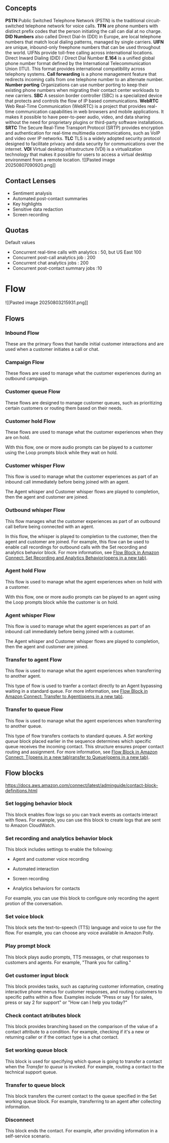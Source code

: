 ## Concepts

**PSTN** Public Switched Telephone Network (PSTN) is the traditional circuit-switched telephone network for voice calls.
**TFN** are phone numbers with distinct prefix codes that the person initiating the call can dial at no charge.
**DID Numbers** also called Direct Dial-In (DDI) in Europe, are local telephone numbers that match local dialing patterns, managed by single carriers.
**UIFN**  are unique, inbound-only freephone numbers that can be used throughout the world. UIFNs provide toll-free calling across international locations.
Direct Inward Dialing (DID) / Direct Dial Number
**E.164** is a unified global phone number format defined by the International Telecommunication Union (ITU). This format provides international compatibility across telephony systems.
**Call forwarding** is a phone management feature that redirects incoming calls from one telephone number to an alternate number.
**Number porting** Organizations can use number porting to keep their existing phone numbers when migrating their contact center workloads to new carriers.
**SBC** A session border controller (SBC) is a specialized device that protects and controls the flow of IP based communications.
**WebRTC** Web Real-Time Communication (WebRTC) is a project that provides real-time communication capabilities in web browsers and mobile applications. It makes it possible to have peer-to-peer audio, video, and data sharing without the need for proprietary plugins or third-party software installations.
**SRTC** The Secure Real-Time Transport Protocol (SRTP) provides encryption and authentication for real-time multimedia communications, such as VoIP and video over IP networks.
**TLC** TLS is a widely adopted security protocol designed to facilitate privacy and data security for communications over the internet.
**VDI** Virtual desktop infrastructure (VDI) is a virtualization technology that makes it possible for users to access a virtual desktop environment from a remote location.
![[Pasted image 20250807090920.png]]
## Contact Lenses
- Sentiment analysis
- Automated post-contact summaries
- Key highlights
- Sensitive data redaction
- Screen recording
## Quotas
Default values
- Concurrent real-time calls with analytics : 50, but US East 100
- Concurrent post-call analytics job : 200
- Concurrent chat analytics jobs : 200
- Concurrent post-contact summary jobs :10


# Flow
![[Pasted image 20250803215931.png]]

## Flows

### Inbound Flow
These are the primary flows that handle initial customer interactions and are used when a customer initiates a call or chat.
### Campaign Flow
These flows are used to manage what the customer experiences during an outbound campaign.

### Customer queue Flow
These flows are designed to manage customer queues, such as prioritizing certain customers or routing them based on their needs.

### Customer hold Flow
These flows are used to manage what the customer experiences when they are on hold.

With this flow, one or more audio prompts can be played to a customer using the Loop prompts block while they wait on hold.

### Customer whisper Flow
This flow is used to manage what the customer experiences as part of an inbound call immediately before being joined with an agent.

The Agent whisper and Customer whisper flows are played to completion, then the agent and customer are joined.

### Outbound whisper Flow
This flow manages what the customer experiences as part of an outbound call before being connected with an agent.

In this flow, the whisper is played to completion to the customer, then the agent and customer are joined. For example, this flow can be used to enable call recordings for outbound calls with the Set recording and analytics behavior block. For more information, see [Flow Block in Amazon Connect: Set Recording and Analytics Behavior(opens in a new tab)](https://docs.aws.amazon.com/connect/latest/adminguide/set-recording-behavior.html).

### Agent hold Flow
This flow is used to manage what the agent experiences when on hold with a customer.

With this flow, one or more audio prompts can be played to an agent using the Loop prompts block while the customer is on hold.

### Agent whisper Flow
This flow is used to manage what the agent experiences as part of an inbound call immediately before being joined with a customer.

The Agent whisper and Customer whisper flows are played to completion, then the agent and customer are joined.

### Transfer to agent Flow
This flow is used to manage what the agent experiences when transferring to another agent.

This type of flow is used to tranfer a contact directly to an Agent bypassing waiting in a standard queue. For more information, see [Flow Block in Amazon Connect: Transfer to Agent(opens in a new tab)](https://docs.aws.amazon.com/connect/latest/adminguide/transfer-to-agent-block.html).

### Transfer to queue Flow
This flow is used to manage what the agent experiences when transferring to another queue. 

This type of flow transfers contacts to standard queues. A _Set working queue_ block placed earlier in the sequence determines which specific queue receives the incoming contact. This structure ensures proper contact routing and assignment. For more information, see [Flow Block in Amazon Connect: T(opens in a new tab)](https://docs.aws.amazon.com/connect/latest/adminguide/transfer-to-agent-block.html)[ransfer to Queue(opens in a new tab)](https://docs.aws.amazon.com/connect/latest/adminguide/transfer-to-queue.html).

## Flow blocks
https://docs.aws.amazon.com/connect/latest/adminguide/contact-block-definitions.html
### Set logging behavior block 
This block enables flow logs so you can track events as contacts interact with flows. For example, you can use this block to create logs that are sent to Amazon CloudWatch.
### Set recording and analytics behavior block
This block includes settings to enable the following:

- Agent and customer voice recording

- Automated interaction

- Screen recording

- Analytics behaviors for contacts

For example, you can use this block to configure only recording the agent protion of the conversation.
### Set voice block
This block sets the text-to-speech (TTS) language and voice to use for the flow. For example, you can choose any voice available in Amazon Polly.
### Play prompt block
This block plays audio prompts, TTS messages, or chat responses to customers and agents. For example, "Thank you for calling."

### Get customer input block
This block provides tasks, such as capturing customer information, creating interactive phone menus for customer responses, and routing customers to specific paths within a flow. Examples include "Press or say 1 for sales, press or say 2 for support" or "How can I help you today?"

### Check contact atributes block
This block provides branching based on the comparison of the value of a contact attribute to a condition. For example, checking if it's a new or returning caller or if the contact type is a chat contact.

### Set working queue block
This block is used for specifying which queue is going to transfer a contact when the _Transfer to queue_ is invoked. For example, routing a contact to the technical support queue.

### Transfer to queue block
This block transfers the current contact to the queue specified in the Set working queue block. For example, transferring to an agent after collecting information.

### Disconnect
This block ends the contact. For example, after providing information in a self-service scenario.
